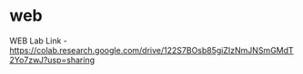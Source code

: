 # web
WEB Lab
Link - https://colab.research.google.com/drive/122S7BOsb85giZIzNmJNSmGMdT2Yo7zwJ?usp=sharing
